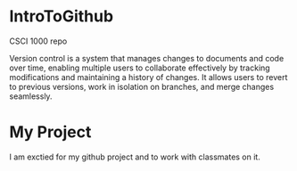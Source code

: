 # IntroToGithub
CSCI 1000 repo

Version control is a system that manages changes to documents and code over time, enabling multiple users to collaborate effectively by tracking modifications and maintaining a history of changes. It allows users to revert to previous versions, work in isolation on branches, and merge changes seamlessly.
# My Project

I am exctied for my github project and to work with classmates on it.
